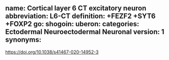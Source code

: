 name: Cortical layer 6 CT excitatory neuron
abbreviation: L6-CT
definition: +FEZF2 +SYT6 +FOXP2
go:
shogoin: 
uberon: 
categories: Ectodermal Neuroectodermal Neuronal
version: 1
synonyms:
---


https://doi.org/10.1038/s41467-020-14952-3